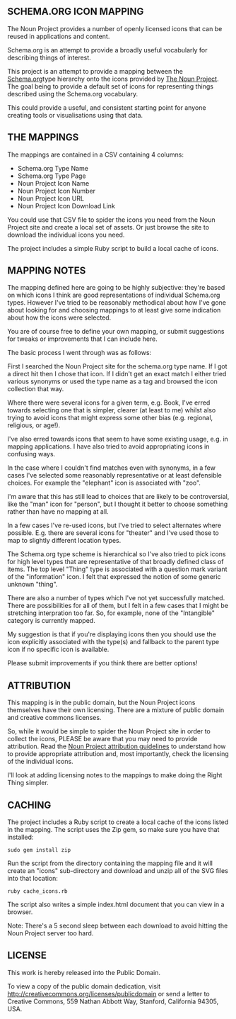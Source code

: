 SCHEMA.ORG ICON MAPPING
-----------------------

The Noun Project provides a number of openly licensed icons that can be reused in applications and content.

Schema.org is an attempt to provide a broadly useful vocabularly for describing things of interest.

This project is an attempt to provide a mapping between the [Schema.org][0]type hierarchy onto the icons provided by [The Noun Project][1]. 
The goal being to provide a default set of icons for representing things described using the Schema.org vocabulary.

This could provide a useful, and consistent starting point for anyone creating tools or visualisations using that data.

THE MAPPINGS
------------

The mappings are contained in a CSV containing 4 columns:

* Schema.org Type Name
* Schema.org Type Page
* Noun Project Icon Name
* Noun Project Icon Number
* Noun Project Icon URL
* Noun Project Icon Download Link

You could use that CSV file to spider the icons you need from the Noun Project site and create a local set of assets. Or just browse 
the site to download the individual icons you need. 

The project includes a simple Ruby script to build a local cache of icons.

MAPPING NOTES
-------------

The mapping defined here are going to be highly subjective: they're based on which icons I think are good representations of 
individual Schema.org types. However I've tried to be reasonably methodical about how I've gone about looking for and choosing 
mappings to at least give some indication about how the icons were selected. 

You are of course free to define your own mapping, or submit suggestions for tweaks or improvements that I can include here.

The basic process I went through was as follows:

First I searched the Noun Project site for the schema.org type name. If I got a direct hit then I chose that icon. If I didn't 
get an exact match I either tried various synonyms or used the type name as a tag and browsed the icon collection that way.

Where there were several icons for a given term, e.g. Book, I've erred towards selecting one that is simpler, clearer (at least 
to me) whilst also trying to avoid icons that might express some other bias (e.g. regional, religious, or age!). 

I've also erred towards icons that seem to have some existing usage, e.g. in mapping applications. I have also tried to avoid 
appropriating icons in confusing ways.

In the case where I couldn't find matches even with synonyms, in a few cases I've selected some reasonably representative or 
at least defensible choices. For example the "elephant" icon is associated with "zoo". 

I'm aware that this has still lead to choices that are likely to be controversial, like the "man" icon for "person", but I thought 
it better to choose something rather than have no mapping at all.

In a few cases I've re-used icons, but I've tried to select alternates where possible. E.g. there are several icons for 
"theater" and I've used those to map to slightly different location types.

The Schema.org type scheme is hierarchical so I've also tried to pick icons for high level types that are representative of that 
broadly defined class of items. The top level "Thing" type is associated with a question mark variant of the "information" icon. 
I felt that expressed the notion of some generic unknown "thing".

There are also a number of types which I've not yet successfully matched. There are possibilities for all of them, but I felt in a 
few cases that I might be stretching interpration too far. So, for example, none of the "Intangible" category is currently mapped.

My suggestion is that if you're displaying icons then you should use the icon explicitly associated with the type(s) and fallback 
to the parent type icon if no specific icon is available.

Please submit improvements if you think there are better options!

ATTRIBUTION
-----------

This mapping is in the public domain, but the Noun Project icons themselves have their own licensing. There are a mixture of 
public domain and creative commons licenses.

So, while it would be simple to spider the Noun Project site in order to collect the icons, PLEASE be aware that you may need to 
provide attribution. Read the [Noun Project attribution guidelines][2] to understand how to provide appropriate attribution and, 
most importantly, check the licensing of the individual icons.

I'll look at adding licensing notes to the mappings to make doing the Right Thing simpler.

CACHING
-------

The project includes a Ruby script to create a local cache of the icons listed in the mapping. The script uses the Zip 
gem, so make sure you have that installed:

	sudo gem install zip

Run the script from the directory containing the mapping file and it will create an "icons" sub-directory and download 
and unzip all of the SVG files into that location:

	ruby cache_icons.rb

The script also writes a simple index.html document that you can view in a browser.

Note: There's a 5 second sleep between each download to avoid hitting the Noun Project server too hard.

LICENSE
-------

This work is hereby released into the Public Domain.

To view a copy of the public domain dedication, visit http://creativecommons.org/licenses/publicdomain or send a letter to Creative Commons, 559 Nathan Abbott Way, Stanford, California 94305, USA.

[0]: http://schema.org
[1]: http://thenounproject.com
[2]: http://blog.thenounproject.com/post/12554806140/the-noun-projects-attribution-requirements
